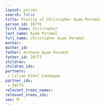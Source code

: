 ```yaml
---
layout: person
search: false
title: Profile of Christopher Ayam Perumal
person_id: I0776
first_name: Christopher
last_name: Ayam Perumal
full_name: Christopher Ayam Perumal
mother: 
mother_id: 
father: Anthony Ayam Perumal
father_id: I0777
children:
children_ids:
partners:
 - Lilian Ethel Candappa
partner_ids:
 - I0774
relevant_trees_names:
relevant_trees_ids:
sex: M
---
```



